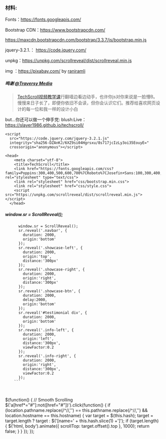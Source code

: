 ### 材料:


Fonts：https://fonts.googleapis.com/

Bootstrap CDN：https://www.bootstrapcdn.com/

https://maxcdn.bootstrapcdn.com/bootstrap/3.3.7/js/bootstrap.min.js

jquery-3.2.1.： https://code.jquery.com/

unpkg：https://unpkg.com/scrollreveal/dist/scrollreveal.min.js

img ：https://pixabay.com/  by [raniramli](https://pixabay.com/zh/users/raniramli-731298/)

##### 鸣谢 [ @Traversy Media](https://www.youtube.com/channel/UC29ju8bIPH5as8OGnQzwJyA)

> [TechScroll视频教学课](https://www.youtube.com/watch?v=ePgnR4gHIi4&t=109s)行翻墙边看边动手，也许你js对你来说是一脸懵B。慢慢来日子长了，即便你依旧不会读，但你会认识它们。推荐给喜欢网页设计的每一位和我一样的设计小白


but...你还可以做一个伸手党:
blush:Live：https://slayer1986.github.io/techscroll/


```
<script
  src="https://code.jquery.com/jquery-3.2.1.js"
  integrity="sha256-DZAnKJ/6XZ9si04Hgrsxu/8s717jcIzLy3oi35EouyE="
  crossorigin="anonymous"></script>
```


```
<head>
    <meta charset="utf-8">
    <title>TechScroll</title>
    <link href="https://fonts.googleapis.com/css?family=Poppins:300,400,500,600,700%7CRoboto%7CJosefin+Sans:100,300,400,500" rel="stylesheet" type="text/css">
    <link rel="stylesheet" href="css/bootstrap.min.css">
    <link rel="stylesheet" href="css/style.css">
    <script src="https://unpkg.com/scrollreveal/dist/scrollreveal.min.js"></script>
  </head>
```

##### window.sr = ScrollReveal();

  
```
      window.sr = ScrollReveal();
      sr.reveal('.navbar', {
        duration: 2000,
        origin:'bottom'
      });
      sr.reveal('.showcase-left', {
        duration: 2000,
        origin:'top',
        distance:'300px'
      });
      sr.reveal('.showcase-right', {
        duration: 2000,
        origin:'right',
        distance:'300px'
      });
      sr.reveal('.showcase-btn', {
        duration: 2000,
        delay:2000,
        origin:'bottom'
      });
      sr.reveal('#testimonial div', {
        duration: 2000,
        origin:'bottom'
      });
      sr.reveal('.info-left', {
        duration: 2000,
        origin:'left',
        distance:'300px',
        viewFactor:0.2
      });
      sr.reveal('.info-right', {
        duration: 2000,
        origin:'right',
        distance:'300px',
        viewFactor:0.2
      });
    ```



```
$(function() {
      // Smooth Scrolling
      $('a[href*="#"]:not([href="#"])').click(function() {
        if (location.pathname.replace(/^\//,'') == this.pathname.replace(/^\//,'') && location.hostname == this.hostname) {
          var target = $(this.hash);
          target = target.length ? target : $('[name=' + this.hash.slice(1) +']');
          if (target.length) {
            $('html, body').animate({
              scrollTop: target.offset().top
            }, 1000);
            return false;
          }
        }
      });
    });
```

